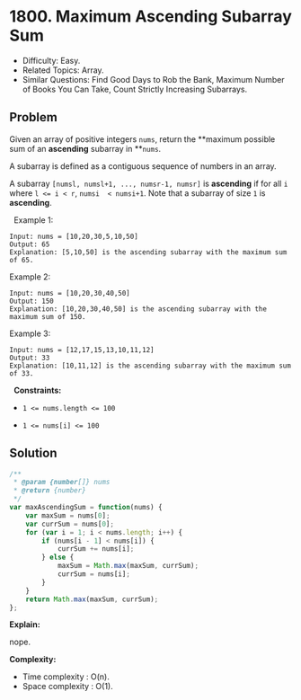# 1800. Maximum Ascending Subarray Sum

- Difficulty: Easy.
- Related Topics: Array.
- Similar Questions: Find Good Days to Rob the Bank, Maximum Number of Books You Can Take, Count Strictly Increasing Subarrays.

## Problem

Given an array of positive integers `nums`, return the **maximum possible sum of an **ascending** subarray in **`nums`.

A subarray is defined as a contiguous sequence of numbers in an array.

A subarray `[numsl, numsl+1, ..., numsr-1, numsr]` is **ascending** if for all `i` where `l <= i < r`, `numsi  < numsi+1`. Note that a subarray of size `1` is **ascending**.

 
Example 1:

```
Input: nums = [10,20,30,5,10,50]
Output: 65
Explanation: [5,10,50] is the ascending subarray with the maximum sum of 65.
```

Example 2:

```
Input: nums = [10,20,30,40,50]
Output: 150
Explanation: [10,20,30,40,50] is the ascending subarray with the maximum sum of 150.
```

Example 3:

```
Input: nums = [12,17,15,13,10,11,12]
Output: 33
Explanation: [10,11,12] is the ascending subarray with the maximum sum of 33.
```

 
**Constraints:**


	
- `1 <= nums.length <= 100`
	
- `1 <= nums[i] <= 100`



## Solution

```javascript
/**
 * @param {number[]} nums
 * @return {number}
 */
var maxAscendingSum = function(nums) {
    var maxSum = nums[0];
    var currSum = nums[0];
    for (var i = 1; i < nums.length; i++) {
        if (nums[i - 1] < nums[i]) {
            currSum += nums[i];
        } else {
            maxSum = Math.max(maxSum, currSum);
            currSum = nums[i];
        }
    }
    return Math.max(maxSum, currSum);
};
```

**Explain:**

nope.

**Complexity:**

* Time complexity : O(n).
* Space complexity : O(1).
